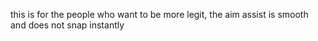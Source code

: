 this is for the people who want to be more legit, the aim assist is smooth and does not snap instantly
